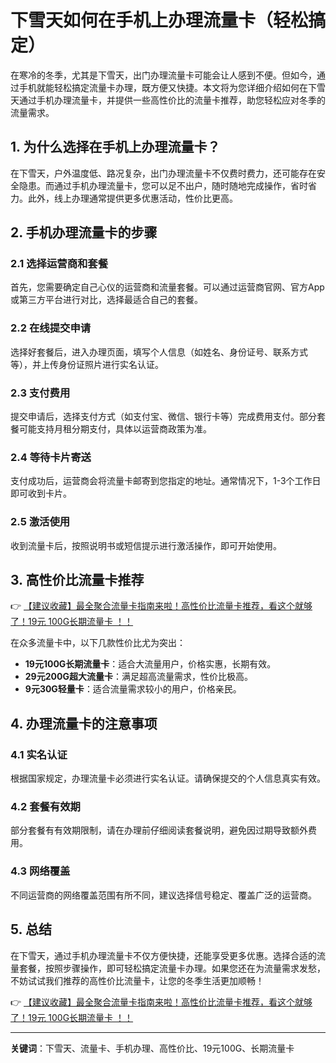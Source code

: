 # 下雪天如何在手机上办理流量卡（轻松搞定）

在寒冷的冬季，尤其是下雪天，出门办理流量卡可能会让人感到不便。但如今，通过手机就能轻松搞定流量卡办理，既方便又快捷。本文将为您详细介绍如何在下雪天通过手机办理流量卡，并提供一些高性价比的流量卡推荐，助您轻松应对冬季的流量需求。

## 1. 为什么选择在手机上办理流量卡？

在下雪天，户外温度低、路况复杂，出门办理流量卡不仅费时费力，还可能存在安全隐患。而通过手机办理流量卡，您可以足不出户，随时随地完成操作，省时省力。此外，线上办理通常提供更多优惠活动，性价比更高。

## 2. 手机办理流量卡的步骤

### 2.1 选择运营商和套餐
首先，您需要确定自己心仪的运营商和流量套餐。可以通过运营商官网、官方App或第三方平台进行对比，选择最适合自己的套餐。

### 2.2 在线提交申请
选择好套餐后，进入办理页面，填写个人信息（如姓名、身份证号、联系方式等），并上传身份证照片进行实名认证。

### 2.3 支付费用
提交申请后，选择支付方式（如支付宝、微信、银行卡等）完成费用支付。部分套餐可能支持月租分期支付，具体以运营商政策为准。

### 2.4 等待卡片寄送
支付成功后，运营商会将流量卡邮寄到您指定的地址。通常情况下，1-3个工作日即可收到卡片。

### 2.5 激活使用
收到流量卡后，按照说明书或短信提示进行激活操作，即可开始使用。

## 3. 高性价比流量卡推荐

👉 [【建议收藏】最全聚合流量卡指南来啦！高性价比流量卡推荐，看这个就够了！19元 100G长期流量卡 ！！](https://bit.ly/Liuliangka)

在众多流量卡中，以下几款性价比尤为突出：
- **19元100G长期流量卡**：适合大流量用户，价格实惠，长期有效。
- **29元200G超大流量卡**：满足超高流量需求，性价比极高。
- **9元30G轻量卡**：适合流量需求较小的用户，价格亲民。

## 4. 办理流量卡的注意事项

### 4.1 实名认证
根据国家规定，办理流量卡必须进行实名认证。请确保提交的个人信息真实有效。

### 4.2 套餐有效期
部分套餐有有效期限制，请在办理前仔细阅读套餐说明，避免因过期导致额外费用。

### 4.3 网络覆盖
不同运营商的网络覆盖范围有所不同，建议选择信号稳定、覆盖广泛的运营商。

## 5. 总结

在下雪天，通过手机办理流量卡不仅方便快捷，还能享受更多优惠。选择合适的流量套餐，按照步骤操作，即可轻松搞定流量卡办理。如果您还在为流量需求发愁，不妨试试我们推荐的高性价比流量卡，让您的冬季生活更加顺畅！

👉 [【建议收藏】最全聚合流量卡指南来啦！高性价比流量卡推荐，看这个就够了！19元 100G长期流量卡 ！！](https://bit.ly/Liuliangka)

---

**关键词**：下雪天、流量卡、手机办理、高性价比、19元100G、长期流量卡